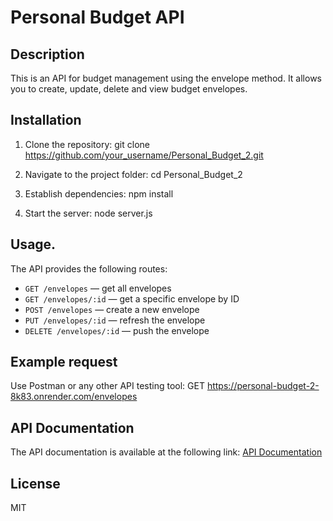 # Personal Budget API

## Description
This is an API for budget management using the envelope method. It allows you to create, update, delete and view budget envelopes.

## Installation
1. Clone the repository:
git clone https://github.com/your_username/Personal_Budget_2.git

2. Navigate to the project folder:
cd Personal_Budget_2

3. Establish dependencies:
npm install

4. Start the server:
node server.js

## Usage.
The API provides the following routes:

- `GET /envelopes` — get all envelopes
- `GET /envelopes/:id` — get a specific envelope by ID
- `POST /envelopes` — create a new envelope
- `PUT /envelopes/:id` — refresh the envelope
- `DELETE /envelopes/:id` — push the envelope

## Example request
Use Postman or any other API testing tool:
GET https://personal-budget-2-8k83.onrender.com/envelopes

## API Documentation
The API documentation is available at the following link:
[API Documentation](https://personal-budget-2-8k83.onrender.com/api-docs/)

## License
MIT
